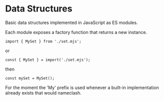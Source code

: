 # Data Structures
Basic data structures implemented in JavaScript as ES modules.  

Each module exposes a factory function that returns a new instance.
```
import { MySet } from './set.mjs';
```
or
```
const { MySet } = import('./set.mjs');
```
then
```
const mySet = MySet();
```
For the moment the 'My' prefix is used whenever a built-in implementation already exists that would nameclash.
